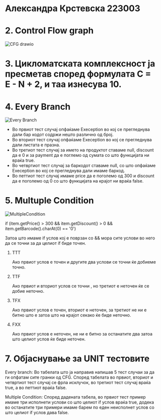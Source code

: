 # Александра Крстевска 223003

# 2. Control Flow graph
![CFG drawio](https://github.com/aleksandra926/SI_2024_lab2_223003/assets/139005138/ef92e577-9ec9-4a32-a4c3-b8805a565019)
# 3. Цикломатската комплексност ја пресметав според формулата C = E - N + 2, и таа изнесува 10.
# 4. Every Branch

![Every Branch](https://github.com/aleksandra926/SI_2024_lab2_223003/assets/139005138/01c4f3c5-9c1d-4625-a4c3-b6d4f1d7ad83)

- Во првиот тест случај опфаќаме Exeception во кој се прегледнува дали бар кодот содржи нешто различно од број.
- Во вториот тест случај опфаќаме Exeception во кој се прегледнува дали листата е празна.
- Во третиот тест случај за името на продуктот ставаме null, discount да е 0 и за payment да е поглемо од сумата со што функцијата ни враќа true.
- Во четвртиот тест случај за баркодот ставаме null, со што опфаќаме Exeception во кој се прегледнува дали имаме баркод.
- Во петтиот тест случај имаме price да е поголемо од 300 и discount да е поголемо од 0 со што функцијата на крајот ни враќа false.
# 5. Multuple Condition

![MultipleCondition](https://github.com/aleksandra926/SI_2024_lab2_223003/assets/139005138/5536102d-167d-443e-a280-468373268f80)

if (item.getPrice() > 300 && item.getDiscount() > 0 && item.getBarcode().charAt(0) == '0')

Затоа што имаме if услов кој е поврзан со && мора сите услови во него да се точни за да целиот if биде точен.

1. TTT
   
   Ако првиот услов е точен и другите два услови се точни ќе добиеме точно.
2. TTF
   
   Ако првиот и вториот услов се точни , но третиот е неточен ќе се добие неточно.
3. TFX
   
   Ако првиот услов е точен, вториот е неточен, за третиот не ни е битно што е затоа што на крајот секако ќе биде неточно.
4. FXX
   
   Ако првиот услов е неточен, не ни е битно за останатите два затоа што целиот услов ќе биде неточен.

# 7. Објаснување за UNIT тестовите
   Every branch: Во табелата што ја направив напишав 5 тест случаи за да ги опфатам сите гранки од CFG. Според табелата во првиот, вториот и четвртиот тест случај се фрла исклучок, во третиот тест случај враќа true, а во петтиот враќа false.

   Multiple Condition: Според дадената табела, во првиот тест пример имаме три исполнети услови со што целиот if услов враќа true, додека во останатите три примери имаме барем по еден неисполнет услов со што целиот if услов дава false.
